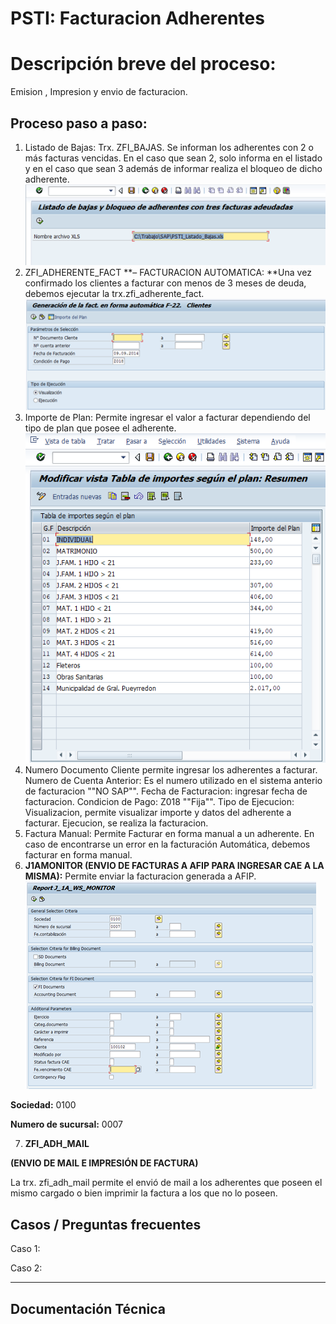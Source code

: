 # PSTI: Facturacion Adherentes

# Descripción breve del proceso:

Emision , Impresion y envio de facturacion.

## Proceso paso a paso:

1. Listado de Bajas: Trx. ZFI_BAJAS. Se informan los adherentes con 2 o más facturas vencidas. En el caso que sean 2, solo informa en el listado y en el caso que sean 3 además de informar realiza el bloqueo de dicho adherente.![img](image/index/1628705225985.png)
2. ZFI_ADHERENTE_FACT **– FACTURACION AUTOMATICA:                                                        **Una vez confirmado los clientes a facturar con menos de 3 meses de deuda, debemos ejecutar la trx.zfi_adherente_fact.![img](image/index/1628705242254.png)
3. Importe de Plan: Permite ingresar el valor a facturar dependiendo del tipo de plan que posee el adherente.                ![img](image/index/1628706183893.png)
4. Numero Documento Cliente permite ingresar los adherentes a facturar. Numero de Cuenta Anterior: Es el numero utilizado en el sistema anterio de facturacion ""NO SAP"".  Fecha de Facturacion: ingresar fecha de facturacion. Condicion de Pago: Z018 ""Fija"". Tipo de Ejecucion: Visualizacion, permite visualizar importe y datos del adherente a facturar. Ejecucion, se realiza la facturacion.
5. Factura Manual: Permite Facturar en forma manual a un adherente. En
   caso de encontrarse un error en la facturación Automática, debemos facturar en
   forma manual.
6. **J1AMONITOR (ENVIO DE FACTURAS A AFIP PARA INGRESAR CAE A LA MISMA):** Permite enviar la facturacion generada a AFIP. ![](image/index/1628706349801.png)

**Sociedad:** 0100

**Numero de sucursal:**
0007

7. **ZFI_ADH_MAIL**

**(ENVIO DE MAIL E IMPRESIÓN DE FACTURA)**

La trx. zfi_adh_mail permite el envió
de mail a los adherentes que poseen el mismo cargado o bien imprimir la factura
a los que no lo poseen.

## **Casos / Preguntas frecuentes**

Caso 1:

Caso 2:

---

## Documentación Técnica
